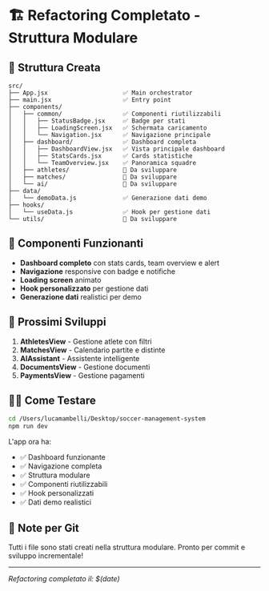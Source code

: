 # 🏗️ Refactoring Completato - Struttura Modulare

## 📁 Struttura Creata

```
src/
├── App.jsx                     ✅ Main orchestrator
├── main.jsx                    ✅ Entry point
├── components/
│   ├── common/                 ✅ Componenti riutilizzabili
│   │   ├── StatusBadge.jsx     ✅ Badge per stati
│   │   ├── LoadingScreen.jsx   ✅ Schermata caricamento
│   │   └── Navigation.jsx      ✅ Navigazione principale
│   ├── dashboard/              ✅ Dashboard completa
│   │   ├── DashboardView.jsx   ✅ Vista principale dashboard
│   │   ├── StatsCards.jsx      ✅ Cards statistiche
│   │   └── TeamOverview.jsx    ✅ Panoramica squadre
│   ├── athletes/               🚧 Da sviluppare
│   ├── matches/                🚧 Da sviluppare
│   └── ai/                     🚧 Da sviluppare
├── data/
│   └── demoData.js             ✅ Generazione dati demo
├── hooks/
│   └── useData.js              ✅ Hook per gestione dati
└── utils/                      🚧 Da sviluppare
```

## 🎯 Componenti Funzionanti

- **Dashboard completo** con stats cards, team overview e alert
- **Navigazione** responsive con badge e notifiche
- **Loading screen** animato
- **Hook personalizzato** per gestione dati
- **Generazione dati** realistici per demo

## 🚧 Prossimi Sviluppi

1. **AthletesView** - Gestione atlete con filtri
2. **MatchesView** - Calendario partite e distinte
3. **AIAssistant** - Assistente intelligente
4. **DocumentsView** - Gestione documenti
5. **PaymentsView** - Gestione pagamenti

## 🏃‍♂️ Come Testare

```bash
cd /Users/lucamambelli/Desktop/soccer-management-system
npm run dev
```

L'app ora ha:
- ✅ Dashboard funzionante
- ✅ Navigazione completa  
- ✅ Struttura modulare
- ✅ Componenti riutilizzabili
- ✅ Hook personalizzati
- ✅ Dati demo realistici

## 📝 Note per Git

Tutti i file sono stati creati nella struttura modulare.
Pronto per commit e sviluppo incrementale!

---
*Refactoring completato il: $(date)*